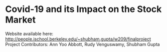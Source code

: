 # Covid-19 and its Impact on the Stock Market
Website available here: http://people.ischool.berkeley.edu/~shubham.gupta/w209/finalproject
Project Contributors: Ann Yoo Abbott, Rudy Venguswamy, Shubham Gupta
